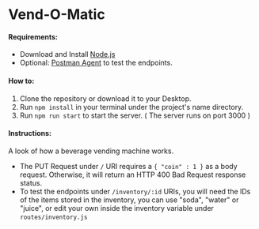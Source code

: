 # Vend-O-Matic

#### Requirements:
- Download and Install [Node.js](https://nodejs.org/en/download/)
- Optional: [Postman Agent](https://www.postman.com/downloads/postman-agent/) to test the endpoints.

#### How to:
1. Clone the repository or download it to your Desktop.
2. Run `npm install` in your terminal under the project's name directory.
3. Run `npm run start` to start the server. ( The server runs on port 3000 )

#### Instructions:
A look of how a beverage vending machine works. 

- The PUT Request under `/` URI requires a `{ "coin" : 1 }` as a body request. Otherwise, it will return an HTTP 400 Bad Request response status.
- To test the endpoints under `/inventory/:id` URIs, you will need the IDs of the items stored in the inventory, you can use "soda", "water" or "juice", or edit your own inside the inventory variable under `routes/inventory.js`
